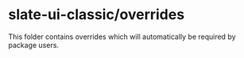 # slate-ui-classic/overrides

This folder contains overrides which will automatically be required by package users.
